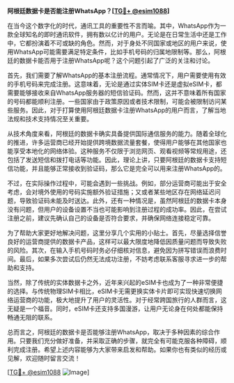 **阿根廷数据卡是否能注册WhatsApp？[[TG💪+ @esim1088](https://t.me/s/esim1088)]**

在当今这个数字化的时代，通讯工具的重要性不言而喻。其中，WhatsApp作为一款全球知名的即时通讯软件，拥有数以亿计的用户。无论是在日常生活中还是工作中，它都扮演着不可或缺的角色。然而，对于身处不同国家或地区的用户来说，使用WhatsApp可能需要满足特定条件，比如手机号码的归属地限制等。那么，阿根廷的数据卡能否用于注册WhatsApp呢？这个问题引起了广泛的关注和讨论。

首先，我们需要了解WhatsApp的基本注册流程。通常情况下，用户需要使用有效的手机号码来完成注册。这意味着，无论是通过实体SIM卡还是虚拟eSIM卡，都需要能够接收来自WhatsApp服务器的短信验证码。然而，这并不意味着所有国家的号码都能顺利注册。一些国家由于政策原因或者技术限制，可能会被限制访问某些服务。因此，对于打算使用阿根廷数据卡注册WhatsApp的用户而言，了解当地法规和技术支持情况至关重要。

从技术角度来看，阿根廷的数据卡确实具备提供国际通信服务的能力。随着全球化的推进，许多运营商已经开始提供跨境数据流量套餐，使得用户能够在其他国家也能享受本地化的网络体验。这种服务不仅限于浏览网页、观看视频等常规用途，还包括了发送短信和拨打电话等功能。因此，理论上讲，只要阿根廷的数据卡支持短信功能，并且能够正常接收到验证码，那么它是完全可以用来注册WhatsApp的。

不过，在实际操作过程中，可能会遇到一些挑战。例如，部分运营商可能出于安全考虑，会对境外使用的号码实施额外验证措施；又或者某些地区存在网络延迟问题，导致验证码未能及时送达。此外，还有一种情况是，虽然阿根廷的数据卡本身没有问题，但用户的设备设置不当也可能影响到注册过程的成功率。因此，在尝试注册之前，建议先确认自己的设备是否符合要求，并确保网络连接稳定可靠。

为了帮助大家更好地解决问题，这里分享几个实用的小贴士。首先，尽量选择信誉良好的运营商提供的数据卡产品，这样可以最大限度地降低因质量问题而导致失败的风险。其次，在输入手机号码时务必仔细核对信息，避免因为拼写错误而浪费时间。最后，如果多次尝试后仍然无法成功注册，不妨考虑联系客服寻求进一步的帮助和支持。

当然，除了传统的实体数据卡之外，近年来兴起的eSIM卡也成为了一种非常便捷的选择。与传统物理SIM卡相比，eSIM卡无需更换实体卡片即可实现快速切换网络运营商的功能，极大地提升了用户的灵活性。对于经常跨国旅行的人群而言，这无疑是一个福音。同时，eSIM卡还支持多国漫游，让用户无论身在何处都能保持畅通无阻的联系。

总而言之，阿根廷的数据卡是否能够注册WhatsApp，取决于多种因素的综合作用。只要我们充分做好准备，并采取正确的步骤，就完全有可能克服各种障碍，顺利完成注册。希望上述内容能够为大家带来启发和帮助。如果你也有类似的经历或见解，欢迎随时留言交流！

[[TG💪+ @esim1088](https://t.me/s/esim1088) ![Image](https://i.postimg.cc/4NQfJmqS/Snipaste-2025-05-13-00-14-12.png)]